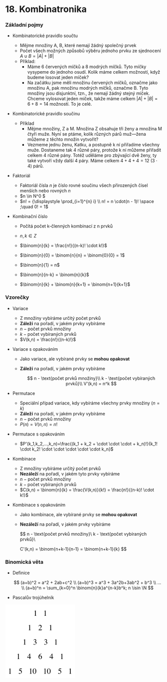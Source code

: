 # 18. Kombinatronika

### Základní pojmy

- Kombinatorické pravidlo součtu
    - Mějme množiny A, B, které nemají žádný společný prvek
    - Počet všech možných způsobů výběru jednoho prvku ze sjednocení $A ∪ B = |A| + |B|$
    - Příklad:
        - Máme 6 červených míčků a 8 modrých míčků. Tyto míčky vysypeme do jednoho osudí. Kolik máme celkem možností, když budeme losovat jeden míček?
        - Na začátku jsme měli množinu červených míčků, označme jako množinu A, pak množinu modrých míčků, označme B. Tyto množiny jsou disjunktní, tzn., že nemají žádný stejný míček. Chceme vylosovat jeden míček, takže máme celkem  $|A| + |B| = 6 + 8 = 14$ možností. To je celé.
- Kombinatorické pravidlo součinu
    - Příklad
        - Mějme množiny, Z a M. Množina Z obsahuje tři ženy a množina M čtyři muže. Nyní se ptáme, kolik různých párů muž—žena můžeme z těchto množin vytvořit?
        - Vezmeme jednu ženu, Katku, a postupně k ní přiřadíme všechny muže. Dostaneme tak 4 různé páry, protože k ní můžeme přiřadit celkem 4 různé pány. Totéž uděláme pro zbývající dvě ženy, ty také vytvoří vždy další 4 páry. Máme celkem $4 + 4 + 4 = 12 \ (3 \cdot 4)$  párů.

- Faktoriál
    - Faktoriál čísla $n$ je číslo rovné součinu všech přirozených čísel menších nebo rovných $n$
    - $n \in N^0 $
    - $n! = {\displaystyle \prod_{i=1}^{n} i} \\ n! = n \cdot(n - 1)! \space ;\quad 0! = 1$
        
        
- Kombinační číslo
    - Počítá počet k-členných kombinací z n prvků
    - $n, k \in Z$
        
    - $\binom{n}{k} = \frac{n!}{(n-k)! \cdot k!}$
    - $\binom{n}{0} = \binom{n}{n} = \binom{0}{0} = 1$
    - $\binom{n}{1} = n$
    - $\binom{n}{n-k} = \binom{n}{k}$
    - $\binom{n}{k} + \binom{n}{k+1} = \binom{n+1}{k+1}$
        

### Vzorečky

- Variace
    - Z množiny vybíráme určitý počet prvků
    - **Záleží** na pořadí, v jakém prvky vybíráme
    - $n - \text{počet prvků množiny}$
    - $k - \text{počet vybíraných prvků}$
    - $V(k,n) = \frac{n!}{(n-k)!}$
        
- Variace s opakováním
    - Jako variace, ale vybírané prvky se **mohou opakovat**
    - **Záleží** na pořadí, v jakém prvky vybíráme
        
        $$
        n - \text{počet prvků množiny}\\
        k - \text{počet vybíraných prvků}\\
        V'(k,n) = n^k
        $$
        
- Permutace
    - Speciální případ variace, kdy vybíráme všechny prvky množiny ($n = k$)
    - **Záleží** na pořadí, v jakém prvky vybíráme
    - $n - \text{počet prvků množiny}$
    - $P(n) = V(n,n) = n!$
        
- Permutace s opakováním
  - $P'(k_1,k_2,...,k_n)=\frac{(k_1 + k_2 + \cdot \cdot \cdot + k_n)!}{k_1! \cdot k_2! \cdot \cdot \cdot \cdot \cdot k_n}$
    
- Kombinace
    - Z  množiny vybíráme určitý počet prvků
    - **Nezáleží** na pořadí, v jakém tyto prvky vybíráme
    - $n - \text{počet prvků množiny}$
    - $k - \text{počet vybíraných prvků}$  
    - $C(k,n) = \binom{n}{k} = \frac{V(k,n)}{k!} = \frac{n!}{(n-k)! \cdot k!}$
    
- Kombinace s opakováním
    - Jako kombinace, ale vybírané prvky se **mohou opakovat**
    - **Nezáleží** na pořadí, v jakém prvky vybíráme
        
        $$
        n - \text{počet prvků množiny}\\
        k - \text{počet vybíraných prvků}\\
        
        C'(k,n) = \binom{n+k-1}{n-1} = \binom{n+k-1}{k}
        $$
        

### Binomická věta

- Definice
    
    $$
    (a+b)^2 = a^2 + 2ab+c^2 \\
    (a+b)^3 = a^3 + 3a^2b+3ab^2 + b^3 \\
    ... \\
    (a+b)^n = \sum_{k=0}^n \binom{n}{k}a^{n-k}b^k; n \isin \N
    $$
    
- Pascalův trojúhelník
  
![Pascalův trojúhelník](1.png)
